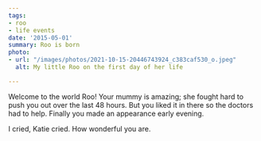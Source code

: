 ```yaml
---
tags:
- roo
- life events
date: '2015-05-01'
summary: Roo is born
photo:
- url: "/images/photos/2021-10-15-20446743924_c383caf530_o.jpeg"
  alt: My little Roo on the first day of her life

---
```

Welcome to the world Roo! Your mummy is amazing; she fought hard to push you out over the last 48 hours. But you liked it in there so the doctors had to help. Finally you made an appearance early evening. 

I cried, Katie cried. How wonderful you are.